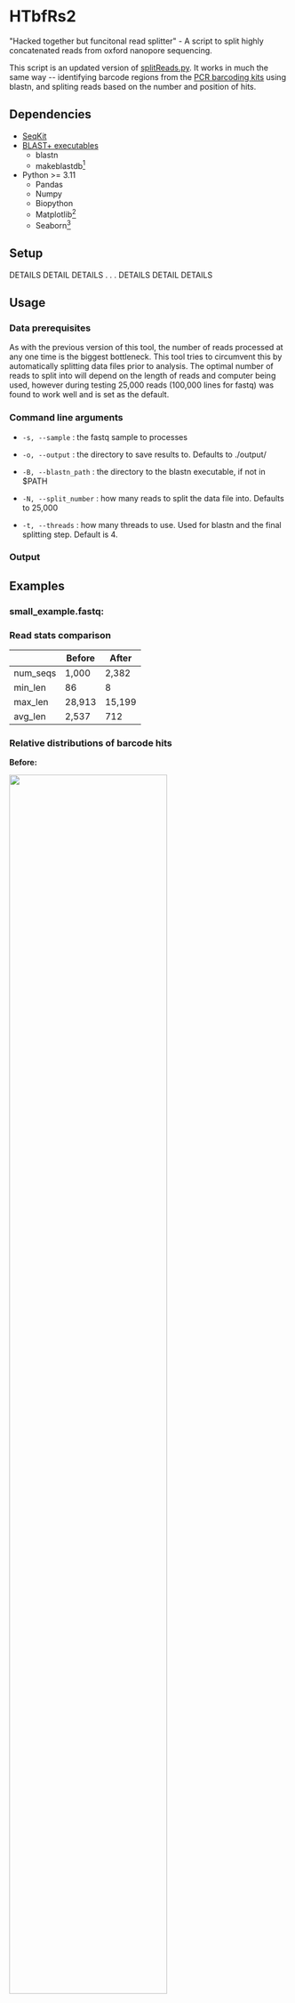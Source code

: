 # HTbfRs2
"Hacked together but funcitonal read splitter" - A script to split highly concatenated reads from oxford nanopore sequencing.

This script is an updated version of [splitReads.py](https://github.com/HaydenRJones/splitReads). It works in much the same way -- identifying barcode regions from the [PCR barcoding kits](https://nanoporetech.com/document/chemistry-technical-document#barcode-sequences) using blastn, and spliting reads based on the number and position of hits.

## Dependencies
- [SeqKit](https://bioinf.shenwei.me/seqkit/)
- [BLAST+ executables](https://blast.ncbi.nlm.nih.gov/doc/blast-help/downloadblastdata.html)
  - blastn
  - makeblastdb[^1]
- Python >= 3.11
  - Pandas
  - Numpy
  - Biopython
  - Matplotlib[^2]
  - Seaborn[^2]

[^1]: only needed if using different barcodes from those in [EXP-PBC001](https://store.nanoporetech.com/pcr-barcoding-expansion-1-12.html)
[^2]: if plotting barcode hit distributions

## Setup

DETAILS DETAIL DETAILS
.
.
.
DETAILS DETAIL DETAILS

## Usage
### Data prerequisites
As with the previous version of this tool, the number of reads processed at any one time is the biggest bottleneck. This tool tries to circumvent this by automatically splitting data files prior to analysis.
The optimal number of reads to split into will depend on the length of reads and computer being used, however during testing 25,000 reads (100,000 lines for fastq) was found to work well and is set as the default.

### Command line arguments

- `-s, --sample` : the fastq sample to processes

- `-o, --output` : the directory to save results to. Defaults to ./output/

- `-B, --blastn_path` : the directory to the blastn executable, if not in $PATH

- `-N, --split_number` : how many reads to split the data file into. Defaults to 25,000

- `-t, --threads` : how many threads to use. Used for blastn and the final splitting step. Default is 4.

### Output

## Examples

### small_example.fastq: ###
### Read stats comparison ###
|  |Before |After |
|-----|-----|-----|
|num_seqs|1,000|2,382|
|min_len|86|8|
|max_len|28,913|15,199|
|avg_len|2,537|712|

### Relative distributions of barcode hits
**Before:**

<img src="example_images/Barplot_unsplit.png" width="75%">

**After:**

<img src="example_images/Barplot_split.png" width="75%">
